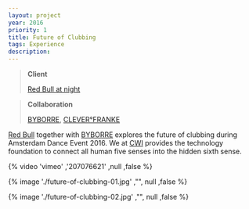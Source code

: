 ```yaml
---
layout: project
year: 2016
priority: 1
title: Future of Clubbing
tags: Experience
description:
---
```


> **Client**
>
> [Red Bull at night](https://www.redbull.com/nl-nl/byborre-x-red-bull-at-night-x-ade-the-future)

> **Collaboration**
>
> [BYBORRE](https://byborre.com/), [CLEVER°FRANKE](https://www.cleverfranke.com/)

[Red Bull](https://www.redbull.com/nl-nl/byborre-x-red-bull-at-night-x-ade-the-future) together with [BYBORRE](https://byborre.com/) explores the future of clubbing during Amsterdam Dance Event 2016. We at [CWI](https://www.dis.cwi.nl/) provides the technology foundation to connect all human five senses into the hidden sixth sense.

{% video 'vimeo' ,'207076621' ,null ,false %}

{% image './future-of-clubbing-01.jpg' ,"", null ,false %}

{% image './future-of-clubbing-02.jpg' ,"", null ,false %}
